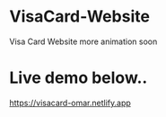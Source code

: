 # VisaCard-Website

Visa Card Website more animation soon

# Live demo below..

https://visacard-omar.netlify.app
